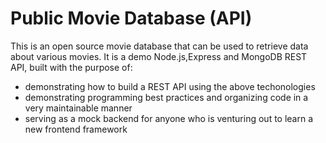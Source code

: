 # Public Movie Database (API)
This is an open source movie database that can be used to retrieve data about various movies.
It is a demo Node.js,Express and MongoDB REST API, built with the purpose of: 
 - demonstrating how to build a REST API using the above techonologies
 - demonstrating programming best practices and organizing code in a very maintainable manner
 - serving as a mock backend for anyone who is venturing out to learn a new frontend framework
